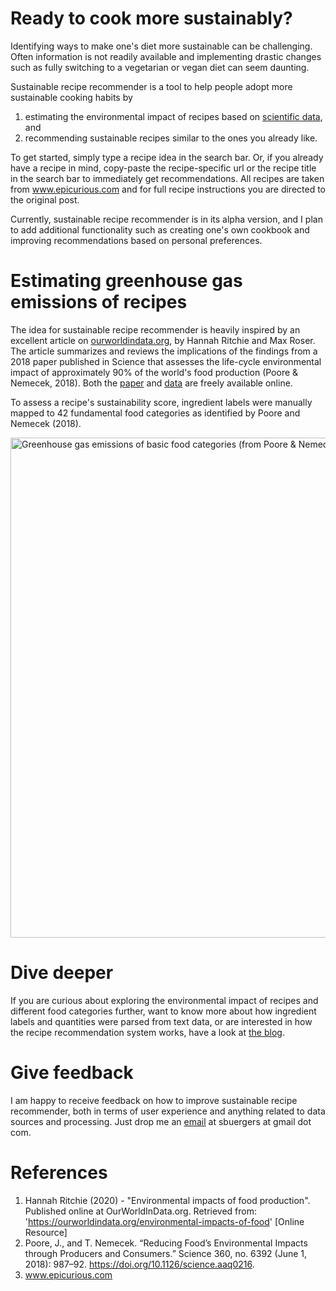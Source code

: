 # Ready to cook more sustainably?
Identifying ways to make one's diet more sustainable can be challenging. Often information is not readily available and implementing drastic changes such as fully switching to a vegetarian or vegan diet can seem daunting.

Sustainable recipe recommender is a tool to help people adopt more sustainable cooking habits by
1. estimating the environmental impact of recipes based on [scientific data](https://science.sciencemag.org/content/360/6392/987), and
2. recommending sustainable recipes similar to the ones you already like.

To get started, simply type a recipe idea in the search bar. Or, if you already have a recipe in mind, copy-paste the recipe-specific url or the recipe title in the search bar to immediately get recommendations. All recipes are taken from www.epicurious.com and for full recipe instructions you are directed to the original post. 

Currently, sustainable recipe recommender is in its alpha version, and I plan to add additional functionality such as creating one's own cookbook and improving recommendations based on personal preferences. 

# Estimating greenhouse gas emissions of recipes
The idea for sustainable recipe recommender is heavily inspired by an excellent article on [ourworldindata.org](https://ourworldindata.org/environmental-impacts-of-food), by Hannah Ritchie and Max Roser. The article summarizes and reviews the implications of the findings from a 2018 paper published in Science that assesses the life-cycle environmental impact of approximately 90% of the world's food production (Poore & Nemecek, 2018). Both the [paper](https://science.sciencemag.org/content/360/6392/987) and [data](https://science.sciencemag.org/content/360/6392/987/tab-figures-data) are freely available online. 

To assess a recipe's sustainability score, ingredient labels were manually mapped to 42 fundamental food categories as identified by Poore and Nemecek (2018). 

<img src="../static/basic_category_emissions.png" alt="Greenhouse gas emissions of basic food categories (from Poore & Nemecek, 2018)" width=1100 height=800>

# Dive deeper
If you are curious about exploring the environmental impact of recipes and different food categories further, want to know more about how ingredient labels and quantities were parsed from text data, or are interested in how the recipe recommendation system works, have a look at [the blog](https://sustainable-recipe-recommender.herokuapp.com/blog). 

# Give feedback
I am happy to receive feedback on how to improve sustainable recipe recommender, both in terms of user experience and anything related to data sources and processing. Just drop me an [email](mailto:sbuergers@gmail.com) at sbuergers at gmail dot com.

# References
1. Hannah Ritchie (2020) - "Environmental impacts of food production". Published online at OurWorldInData.org. Retrieved from: 'https://ourworldindata.org/environmental-impacts-of-food' [Online Resource]
2. Poore, J., and T. Nemecek. “Reducing Food’s Environmental Impacts through Producers and Consumers.” Science 360, no. 6392 (June 1, 2018): 987–92. https://doi.org/10.1126/science.aaq0216.
3. www.epicurious.com
